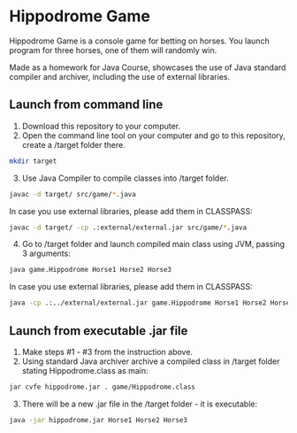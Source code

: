 # Hippodrome Game

Hippodrome Game is a console game for betting on horses. You launch program for three horses, one of them will randomly win.

Made as a homework for Java Course, showcases the use of Java standard compiler and archiver, including the use of external libraries.

## Launch from command line

1. Download this repository to your computer.
2. Open the command line tool on your computer and go to this repository, create a /target folder there.
```bash
mkdir target
```
3. Use Java Compiler to compile classes into /target folder.
```bash
javac -d target/ src/game/*.java
```
In case you use external libraries, please add them in CLASSPASS:
```bash
javac -d target/ -cp .:external/external.jar src/game/*.java
```
4. Go to /target folder and launch compiled main class using JVM, passing 3 arguments:
```bash
java game.Hippodrome Horse1 Horse2 Horse3
```
In case you use external libraries, please add them in CLASSPASS:
```bash
java -cp .:../external/external.jar game.Hippodrome Horse1 Horse2 Horse3
```

## Launch from executable .jar file

1. Make steps #1 - #3 from the instruction above.
2. Using standard Java archiver archive a compiled class in /target folder stating Hippodrome.class as main:
```bash
jar cvfe hippodrome.jar . game/Hippodrome.class
```
3. There will be a new .jar file in the /target folder - it is executable:
```bash
java -jar hippodrome.jar Horse1 Horse2 Horse3
```